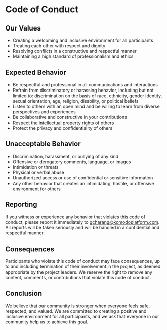 # Code of Conduct

## Our Values
 - Creating a welcoming and inclusive environment for all participants
 - Treating each other with respect and dignity
 - Resolving conflicts in a constructive and respectful manner
 - Maintaining a high standard of professionalism and ethics


## Expected Behavior
 - Be respectful and professional in all communications and interactions
 - Refrain from discriminatory or harassing behavior, including but not limited to: discrimination on the basis of race, ethnicity, gender identity, sexual orientation, age, religion, disability, or political beliefs
 - Listen to others with an open mind and be willing to learn from diverse perspectives and experiences
 - Be collaborative and constructive in your contributions
 - Respect the intellectual property rights of others
 - Protect the privacy and confidentiality of others


## Unacceptable Behavior
 - Discrimination, harassment, or bullying of any kind
 - Offensive or derogatory comments, language, or images
 - Intimidation or threats
 - Physical or verbal abuse
 - Unauthorized access or use of confidential or sensitive information
 - Any other behavior that creates an intimidating, hostile, or offensive environment for others


## Reporting
If you witness or experience any behavior that violates this code of conduct, please report it immediately to gcharang@komodoplatform.com. All reports will be taken seriously and will be handled in a confidential and respectful manner.


## Consequences
Participants who violate this code of conduct may face consequences, up to and including termination of their involvement in the project, as deemed appropriate by the project leaders. We reserve the right to remove any content, comments, or contributions that violate this code of conduct.


## Conclusion
We believe that our community is stronger when everyone feels safe, respected, and valued. We are committed to creating a positive and inclusive environment for all participants, and we ask that everyone in our community help us to achieve this goal.